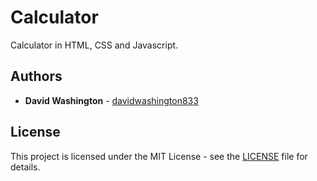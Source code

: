 # Calculator

Calculator in HTML, CSS and Javascript.

## Authors

* **David Washington** - [davidwashington833](https://github.com/DavidWashington833)

## License

This project is licensed under the MIT License - see the [LICENSE](LICENSE) file for details.
